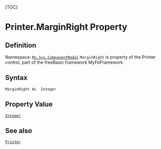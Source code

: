 [TOC]
# Printer.MarginRight Property

## Definition
Namespace: [`My.Sys.ComponentModel`](My.Sys.ComponentModel.md)
`MarginRight` is property of the Printer control, part of the freeBasic framework MyFbFramework.
## Syntax
```freeBasic
MarginRight As  Integer
```
## Property Value
[`Integer`]("https://www.freebasic.net/wiki/KeyPgInteger")
## See also
[`Printer`](Printer.md)
